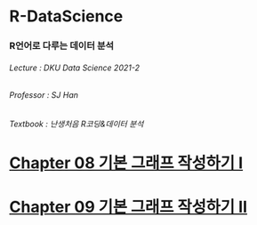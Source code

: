 # R-DataScience
### R언어로 다루는 데이터 분석
###### Lecture : DKU Data Science 2021-2
###### Professor : SJ Han
###### Textbook : 난생처음 R코딩&데이터 분석

# [Chapter 08 기본 그래프 작성하기 I](./textbook/ch08)

# [Chapter 09 기본 그래프 작성하기 II](./textbook/ch09)
